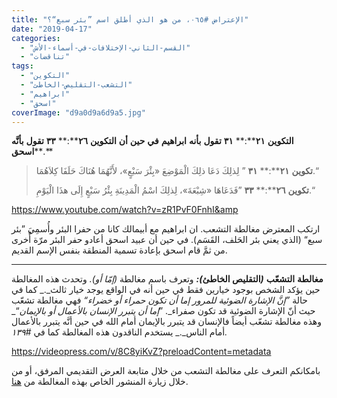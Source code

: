 ```yaml
---
title: "الإعتراض #٠٦٥، من هو الذي أطلق اسم ”بئر سبع“؟"
date: "2019-04-17"
categories: 
  - "القسم-الثاني-الإختلافات-في-أسماء-الأش"
  - "تناقضات"
tags: 
  - "التكوين"
  - "التشعب-التقليص-الخاطئ"
  - "ابراهيم"
  - "اسحق"
coverImage: "d9a0d9a6d9a5.jpg"
---
```


**التكوين** **٢١****:** **٣١** **تقول** **بأنه** **ابراهيم** **في** **حين** **أن** **التكوين** **٢٦****:** **٣٣** **تقول** **بأنَّه** **اسحق****.**

> **تكوين** **٢١****:** **٣١** ” لِذلِكَ دَعَا ذلِكَ الْمَوْضِعَ «بِئْرَ سَبْعٍ»، لأَنَّهُمَا هُنَاكَ حَلَفَا كِلاَهُمَا.“
> 
> **تكوين** **٢٦****:** **٣٣** ”فَدَعَاهَا «شِبْعَةَ»، لِذلِكَ اسْمُ الْمَدِينَةِ بِئْرُ سَبْعٍ إِلَى هذَا الْيَوْمِ.“

https://www.youtube.com/watch?v=zR1PvF0FnhI&amp

ارتكب المعترض مغالطة التشعب. ان ابراهيم مع أبيمالك كانا من حفرا البئر وأُسمِيَ ”بئر سبع“ (الذي يعني بئر الحَلف، القَسَم). في حين أن عبيد اسحق أعادو حفر البئر مرّة أُخرى من ثمَّ قام اسحق بإعادة تسمية المنطقة بنفس الإسم القديم.

* * *

**مغالطة** **التشعّب** **_(_****التقليص** **الخاطئ****_):_** وتعرف باسم مغالطة _(_إمّا أو_)._ وتحدث هذه المغالطة حين يؤكد الشخص بوجود خيارين فقط في حين أنه في الواقع يوجد خيار ثالث_._ كما في حالة _”_إنَّ الإشارة الضوئية للمرور إما أن تكون حمراء أو خضراء_“_ فهي مغالطة تشعّب حيث أنّ الإشارة الضوئية قد تكون صفراء_. ”_إما أن يتبرر الإنسان بالأعمال أو بالإيمان_“_ وهذه مغالطة تشعّب أيضاً فالإنسان قد يتبرر بالإيمان أمام الله في حين أنَّه يتبرر بالأعمال أمام الناس_._ يستخدم الناقدون هذه المغالطة كما في _#_١٣٩_._

https://videopress.com/v/8C8yiKvZ?preloadContent=metadata

بامكانكم التعرف على مغالطة التشعب من خلال متابعة العرض التقديمي المرفق، أو من خلال زيارة المنشور الخاص بهذه المغالطة من [هنا](https://reasonofhope.com/2019/07/25/bifurcation/).
